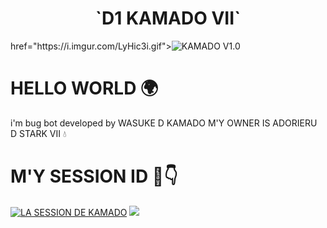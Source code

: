 <h1 align="center">`D1 KAMADO VII`<br></h1>
  href="https://i.imgur.com/LyHic3i.gif"><img src="https://files.catbox.moe/e0pq16.jpg" alt="KAMADO V1.0" border="0"></a>


# HELLO WORLD 🌍
i'm bug bot developed by WASUKE D KAMADO 
M'Y OWNER IS ADORIERU D STARK VII 💧 

# M'Y SESSION ID 🦅👇
<a href='https://kamado-session-4.onrender.com' target="_blank"><img alt='LA SESSION DE KAMADO' src='https://img.shields.io/badge/Click here to get your Session code-blue?style=for-the-badge&logo=opencv&logoColor=BLACK'/></a> 
<a><img src='https://kamado-session-4.onrender.com'/></a>    

